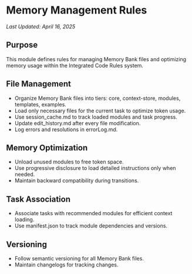 # Memory Management Rules

*Last Updated: April 16, 2025*

## Purpose
This module defines rules for managing Memory Bank files and optimizing memory usage within the Integrated Code Rules system.

## File Management
- Organize Memory Bank files into tiers: core, context-store, modules, templates, examples.
- Load only necessary files for the current task to optimize token usage.
- Use session_cache.md to track loaded modules and task progress.
- Update edit_history.md after every file modification.
- Log errors and resolutions in errorLog.md.

## Memory Optimization
- Unload unused modules to free token space.
- Use progressive disclosure to load detailed instructions only when needed.
- Maintain backward compatibility during transitions.

## Task Association
- Associate tasks with recommended modules for efficient context loading.
- Use manifest.json to track module dependencies and versions.

## Versioning
- Follow semantic versioning for all Memory Bank files.
- Maintain changelogs for tracking changes.